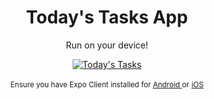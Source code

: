 <h1 align="center">Today's Tasks App</h1>

<p align="center">Run on your device!</p>

<div align="center">
  <a href="https://expo.dev/@rickyalmeida/todays-tasks" targer="_blank">
    <img
      src="https://user-images.githubusercontent.com/60705947/138570216-38af7276-6641-42c0-83d9-84c9ba611c59.png"
      alt="Today's Tasks"
    />
  </a>
</div>

<br />

<div align="center">
  <sup>Ensure you have Expo Client installed for </sup>
  <sup>
    <a
      href="https://play.google.com/store/apps/details?id=host.exp.exponent&hl=pt_BR&gl=US"
      target="_blank"
    >
      Android
    </a>
  </sup>
  <sup>or</sup>
  <sup>
    <a href="https://apps.apple.com/br/app/expo-go/id982107779" target="_blank">
      iOS
    </a>
  </sup>
</div>
